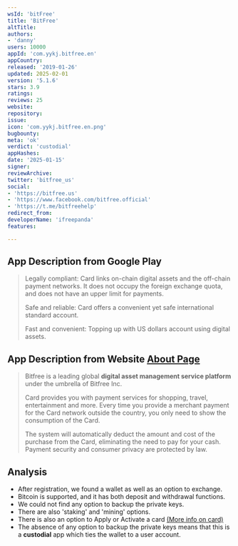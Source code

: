 ```yaml
---
wsId: 'bitFree'
title: 'BitFree'
altTitle: 
authors:
- 'danny'
users: 10000
appId: 'com.yykj.bitfree.en'
appCountry: 
released: '2019-01-26'
updated: 2025-02-01
version: '5.1.6'
stars: 3.9
ratings: 
reviews: 25
website: 
repository: 
issue: 
icon: 'com.yykj.bitfree.en.png'
bugbounty: 
meta: 'ok'
verdict: 'custodial'
appHashes: 
date: '2025-01-15'
signer: 
reviewArchive: 
twitter: 'bitfree_us'
social:
- 'https://bitfree.us'
- 'https://www.facebook.com/bitfree.official'
- 'https://t.me/bitfreehelp'
redirect_from: 
developerName: 'ifreepanda'
features: 

---
```


## App Description from Google Play 

> Legally compliant: Card links on-chain digital assets and the off-chain payment networks. It does not occupy the foreign exchange quota, and does not have an upper limit for payments.
>
> Safe and reliable: Card offers a convenient yet safe international standard account.
>
> Fast and convenient: Topping up with US dollars account using digital assets.

## App Description from Website [About Page](https://bitfree.us/about)

> Bitfree is a leading global **digital asset management service platform** under the umbrella of Bitfree Inc.
>
> Card provides you with payment services for shopping, travel, entertainment and more. Every time you provide a merchant payment for the Card network outside the country, you only need to show the consumption of the Card.
>
> The system will automatically deduct the amount and cost of the purchase from the Card, eliminating the need to pay for your cash. Payment security and consumer privacy are protected by law.

## Analysis 

- After registration, we found a wallet as well as an option to exchange. 
- Bitcoin is supported, and it has both deposit and withdrawal functions. 
- We could not find any option to backup the private keys. 
- There are also 'staking' and 'mining' options.
- There is also an option to Apply or Activate a card [(More info on card)](https://bitfree.us/faq)
- The absence of any option to backup the private keys means that this is a **custodial** app which ties the wallet to a user account.
 
